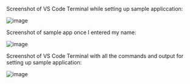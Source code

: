 Screenshot of VS Code Terminal while setting up sample appliccation:


![image](https://github.com/techgrounds/cloud-assignments-E28MS/assets/151161141/a5474c52-c88d-4868-8cd1-c48afbe48e98)




Screenshot of sample app once I entered my name:


![image](https://github.com/techgrounds/cloud-assignments-E28MS/assets/151161141/048c2b0f-f3c6-49d0-b511-f7e0b48c74e0)



Screenshot of VS Code Terminal with all the commands and output for setting up sample application:

![image](https://github.com/techgrounds/cloud-assignments-E28MS/assets/151161141/f816a8fd-74f5-4a07-9678-10404ccdd2ce)


